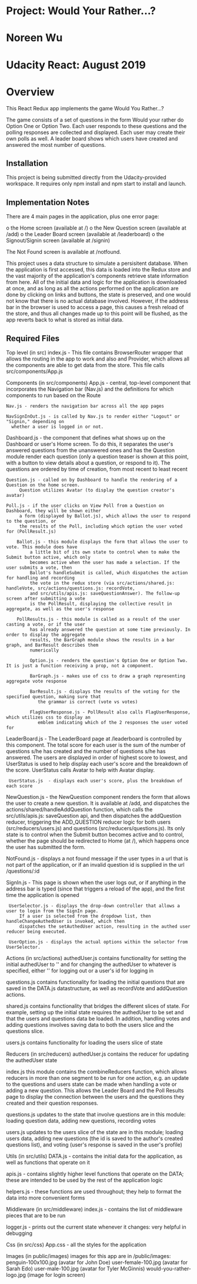 # Project: Would Your Rather...?
# Noreen Wu 
# Udacity React: August 2019

# Overview

This React Redux app implements the game Would You Rather...?

The game consists of a set of questions in the form Would your rather do Option One or Option Two. 
Each user responds to these questions and the polling responses are collected and displayed. 
Each user may create their own polls as well. A leader board shows which users have created and 
answered the most number of questions.


## Installation

This project is being submitted directly from the Udacity-provided workspace. It requires only 
npm install and npm start to install and launch.


## Implementation Notes

There are 4 main pages in the application, plus one error page:

  o the Home screen  (available at /)
  o the New Question screen (available at /add)
  o the Leader Board screen (available at /leaderboard)
  o the Signout/Signin screen (available at /signin)
  
The Not Found screen is available at /notfound.

This project uses a data structure to simulate a persisitent database. When the
application is first accessed, this data is loaded into the Redux store and
the vast majority of the application's components retrieve state information
from here. All of the initial data and logic for the application is downloaded
at once, and as long as all the actions performed on the application are done
by clicking on links and buttons, the state is preserved, and one would not know
that there is no actual database involved. However, if the address bar in 
the browser is used to access a page, this causes a fresh reload of the store,
and thus all changes made up to this point will be flushed, as the app reverts
back to what is stored as initial data. 
  

## Required Files

Top level (in src)
  index.js - This file contains BrowserRouter wrapper that allows the routing in the app 
  to work and also and Provider, which allows all the components are able to get data from the store. 
  This file calls src/components/App.js
       
Components (in src/components)
  App.js - central, top-level component that incorporates the Navigation bar (Nav.js) and the 
  	definitions for which components to run based on the Route
    
    Nav.js - renders the navigation bar across all the app pages
  
  	NavSignInOut.js - is called by Nav.js to render either "Logout" or "Signin," depending on
      whether a user is logged in or not.
    
  Dashboard.js - the component that defines what shows up on the Dashboard or user's Home screen.
    To do this, it separates the user's answered questions from the unanswered ones and has
    the Question module render each question (only a question teaser is shown at this point, with
    a button to view details about a question, or respond to it). The questions are ordered by time of
    creation, from most recent to least recent
    
    Question.js - called on by Dashboard to handle the rendering of a Question on the home screen.
         Question utilizes Avatar (to display the question creator's avatar) 
         
    Poll.js - if the user clicks on View Poll from a Question on Dashboard, they will be shown either
         a form (displayed by Ballot.js), which allows the user to respond to the question, or 
         the results of the Poll, including which option the user voted for (PollResult.js)
    
        Ballot.js - this module displays the form that allows the user to vote. This module does have
             a little bit of its own state to control when to make the Submit button active, which only
             becomes active when the user has made a selection. If the user submits a vote, then
             Ballot's handleSubmit is called, which dispatches the action for handling and recording
             the vote in the redux store (via src/actions/shared.js: handleVote, src/actions/questions.js: recordVote,
             and src/utils/apis.js: saveQuestionAnswer). The follow-up screen after submitting a vote
             is the PollResult, displaying the collective result in aggregate, as well as the user's response
  
   		PollResults.js - this module is called as a result of the user casting a vote, or if the user
             has already answered the question at some time previously. In order to display the aggregate
             results, the BarGraph module shows the results in a bar graph, and BarResult describes them
             numerically
             
             Option.js - renders the question's Option One or Option Two. It is just a function receiving a prop, not a component.
             
             BarGraph.js - makes use of css to draw a graph representing aggregate vote response
             
   			 BarResult.js - displays the results of the voting for the specified question, making sure that
                the grammar is correct (vote vs votes)
                
             FlagUserResponse.js - PollResult also calls FlagUserResponse, which utilizes css to display an
                emblem indicating which of the 2 responses the user voted for
                
  
  LeaderBoard.js - The LeaderBoard page at /leaderboard is controlled by this component. The total score for
     each user is the sum of the number of questions s/he has created and the number of questions s/he has
     answered. The users are displayed in order of highest score to lowest, and UserStatus is used to
     help display each user's score and the breakdown of the score. UserStatus calls Avatar to help
     with Avatar display.
     
     UserStatus.js  - displays each user's score, plus the breakdown of each score
  
  NewQuestion.js - the NewQuestion component renders the form that allows the user to create a new question.
     It is available at /add, and dispatches the actions/shared/handleAddQuestion function, which calls the 
     src/utils/apis.js: saveQuestion api, and then dispatches the addQuestion reducer, triggering
     the ADD_QUESTION reducer logic for both users (src/reducers/users.js) and questions (src/reducers/questions.js).
     Its only state is to control when the Submit button becomes active and to control, whether the page
     should be redirected to Home (at /), which happens once the user has submitted the form.
     
  
  NotFound.js - displays a not found message if the user types in a url that is not part of the application,
     or if an invalid question id is supplied in the url /questions/:id
            
  
  SignIn.js - This page is shown when the user logs out, or if anything in the address bar is typed (since
     that triggers a reload of the app), and the first time the application is opened
  
     UserSelector.js - displays the drop-down controller that allows a user to login from the SignIn page.
    	 If a user is selected from the dropdown list, then handleChangeAuthedUser is invoked, which then 
         dispatches the setAuthedUser action, resulting in the authed user reducer being executed.
         
     UserOption.js - displays the actual options within the selector from UserSelector. 
   

Actions (in src/actions)
   authedUser.js
       contains functionality for setting the initial authedUser to '' and for changing the authedUser to
       whatever is specified, either '' for logging out or a user's id for logging in
   
   questions.js
       contains functionality for loading the initial questions that are saved in the DATA.js datastructure,
       as well as recordVote and addQuestion actions.
       
   shared.js
       contains functionality that bridges the different slices of state. For example, setting up the initial
       state requires the authedUser to be set and that the users and questions data be loaded. In addition,
       handling votes and adding questions involves saving data to both the users slice and the questions slice.
   
   users.js
       contains functionality for loading the users slice of state


Reducers (in src/reducers)
   authedUser.js
       contains the reducer for updating the authedUser state
       
   index.js
   	   this module contains the combineReducers function, which allows reducers in more than one segment
       to be run for one action, e.g. an update to the questions and users state can be made when handling
       a vote or adding a new question. This allows the Leader Board and the Poll Results page to display
       the connection between the users and the questions they created and their question responses.
   
   questions.js
       updates to the state that involve questions are in this module: loading question data, adding new
       questions, recording votes
       
   users.js
       updates to the users slice of the state are in this module; loading users data, adding new
       questions (the id is saved to the author's created questions list), and voting (user's response
       is saved in the user's profile)

       
   
Utils (in src/utils)
   DATA.js  - contains the initial data for the application, as well as functions that operate on it
   
   apis.js - contains slightly higher level functions that operate on the DATA; these are intended to be
       used by the rest of the application logic
       
   helpers.js - these functions are used throughout; they help to format the data into more convenient forms
   
   
Middleware (in src/middleware)
   index.js - contains the list of middleware pieces that are to be run
   
   logger.js - prints out the current state whenever it changes: very helpful in debugging
   
Css (in src/css)
   App.css - all the styles for the application

Images (in public/images)
   images for this app are in /public/images:
       penguin-100x100.jpg  (avatar for John Doe)
       user-female-100.jpg  (avatar for Sarah Edo)
       user-male-100.jpg    (avatar for Tyler McGinnis)
       would-you-rather-logo.jpg (image for login screen)
       
